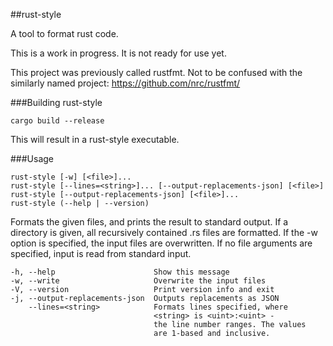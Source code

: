 ##rust-style

A tool to format rust code.

This is a work in progress. It is not ready for use yet.

This project was previously called rustfmt. Not to be confused with the similarly named project: https://github.com/nrc/rustfmt/

###Building rust-style

~~~
cargo build --release
~~~

This will result in a rust-style executable.

###Usage

~~~
rust-style [-w] [<file>]...
rust-style [--lines=<string>]... [--output-replacements-json] [<file>]
rust-style [--output-replacements-json] [<file>]...
rust-style (--help | --version)
~~~

Formats the given files, and prints the result to standard output.
If a directory is given, all recursively contained .rs files are formatted.
If the -w option is specified, the input files are overwritten.
If no file arguments are specified, input is read from standard input.

~~~
-h, --help                      Show this message
-w, --write                     Overwrite the input files
-V, --version                   Print version info and exit
-j, --output-replacements-json  Outputs replacements as JSON
    --lines=<string>            Formats lines specified, where
                                <string> is <uint>:<uint> -
                                the line number ranges. The values
                                are 1-based and inclusive.
~~~
